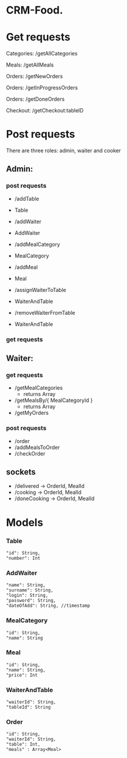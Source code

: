 # CRM-Food. 


# Get requests

Categories:   /getAllCategories

Meals:        /getAllMeals


Orders:       /getNewOrders

Orders:       /getInProgressOrders

Orders:       /getDoneOrders


Checkout:     /getCheckout:tableID

# Post requests

There are three roles: admin, waiter and cooker 

## Admin: 

### post requests

 * /addTable 
  - Table
 * /addWaiter
  - AddWaiter
 * /addMealCategory
  - MealCategory
 * /addMeal
  - Meal
  
 * /assignWaiterToTable
  - WaiterAndTable
 * /removeWaiterFromTable
  - WaiterAndTable
 
 ### get requests
  
## Waiter:

 ### get requests
  * /getMealCategories
    - returns Array<MealCategory>
  * /getMealsBy/{ MealCategoryId }
    - returns Array<Meal>
  * /getMyOrders
  
 ### post requests
  * /order
  * /addMealsToOrder
  * /checkOrder
  
## sockets
  * /delivered
    -> OrderId, MealId 
  * /cooking
    -> OrderId, MealId
  * /doneCooking
    -> OrderId, MealId
    
# Models
 
### Table
  
    "id": String,
    "number": Int
    
 ### AddWaiter
 
    "name": String,
    "surname": String,
    "login": String,
    "password": String,
    "dateOfAdd": String, //timestamp
    
 ### MealCategory
 
    "id": String,
    "name": String
    
 ### Meal
    
    "id": String,
    "name": String,
    "price": Int
    
### WaiterAndTable
    
    "waiterId": String,
    "tableId": String
    
### Order
    "id": String,
    "waiterId": String,
    "table": Int,
    "meals" : Array<Meal>
  
  
